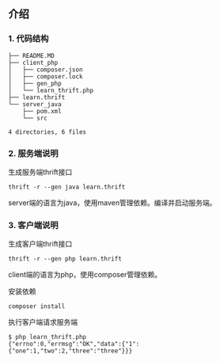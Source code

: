## 介绍

### 1. 代码结构

```
├── README.MD
├── client_php
│   ├── composer.json
│   ├── composer.lock
│   ├── gen_php
│   └── learn_thrift.php
├── learn.thrift
└── server_java
    ├── pom.xml
    └── src

4 directories, 6 files
```


### 2. 服务端说明

生成服务端thrift接口

```
thrift -r --gen java learn.thrift
```

server端的语言为java，使用maven管理依赖。编译并启动服务端。


### 3. 客户端说明

生成客户端thrift接口

```
thrift -r --gen php learn.thrift
```

client端的语言为php，使用composer管理依赖。

安装依赖

```
composer install
```

执行客户端请求服务端

```
$ php learn_thrift.php
{"errno":0,"errmsg":"OK","data":{"1":{"one":1,"two":2,"three":"three"}}}
```

